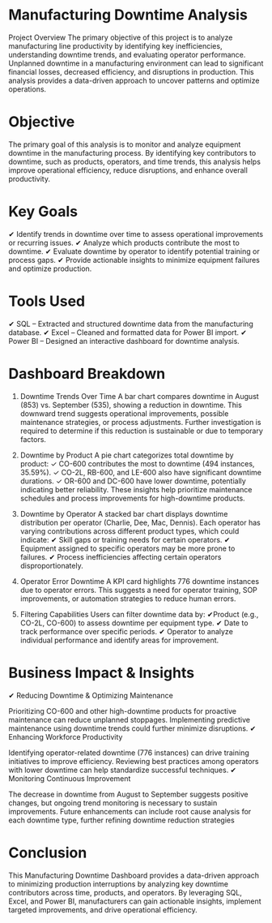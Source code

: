 
# Manufacturing Downtime Analysis
Project Overview
The primary objective of this project is to analyze manufacturing line productivity by identifying key inefficiencies, understanding downtime trends, and evaluating operator performance. Unplanned downtime in a manufacturing environment can lead to significant financial losses, decreased efficiency, and disruptions in production. This analysis provides a data-driven approach to uncover patterns and optimize operations.

# Objective
The primary goal of this analysis is to monitor and analyze equipment downtime in the manufacturing process. By identifying key contributors to downtime, such as products, operators, and time trends, this analysis helps improve operational efficiency, reduce disruptions, and enhance overall productivity.

# Key Goals
✔ Identify trends in downtime over time to assess operational improvements or recurring issues.
✔ Analyze which products contribute the most to downtime.
✔ Evaluate downtime by operator to identify potential training or process gaps.
✔ Provide actionable insights to minimize equipment failures and optimize production.

# Tools Used
✔ SQL – Extracted and structured downtime data from the manufacturing database.
✔ Excel – Cleaned and formatted data for Power BI import.
✔ Power BI – Designed an interactive dashboard for downtime analysis.

# Dashboard Breakdown
1.  Downtime Trends Over Time
A bar chart compares downtime in August (853) vs. September (535), showing a reduction in downtime.
This downward trend suggests operational improvements, possible maintenance strategies, or process adjustments.
Further investigation is required to determine if this reduction is sustainable or due to temporary factors.

2. Downtime by Product
A pie chart categorizes total downtime by product:
✓ CO-600 contributes the most to downtime (494 instances, 35.59%).
✓ CO-2L, RB-600, and LE-600 also have significant downtime durations.
✓ OR-600 and DC-600 have lower downtime, potentially indicating better reliability.
These insights help prioritize maintenance schedules and process improvements for high-downtime products.

 3. Downtime by Operator
A stacked bar chart displays downtime distribution per operator (Charlie, Dee, Mac, Dennis).
Each operator has varying contributions across different product types, which could indicate:
✔ Skill gaps or training needs for certain operators.
✔ Equipment assigned to specific operators may be more prone to failures.
✔ Process inefficiencies affecting certain operators disproportionately.

4. Operator Error Downtime
 A KPI card highlights 776 downtime instances due to operator errors.
This suggests a need for operator training, SOP improvements, or automation strategies to reduce human errors.

5. Filtering Capabilities
   Users can filter downtime data by:
✔Product (e.g., CO-2L, CO-600) to assess downtime per equipment type.
✔ Date to track performance over specific periods.
✔ Operator to analyze individual performance and identify areas for improvement.

# Business Impact & Insights
✔ Reducing Downtime & Optimizing Maintenance

Prioritizing CO-600 and other high-downtime products for proactive maintenance can reduce unplanned stoppages.
Implementing predictive maintenance using downtime trends could further minimize disruptions.
✔ Enhancing Workforce Productivity

Identifying operator-related downtime (776 instances) can drive training initiatives to improve efficiency.
Reviewing best practices among operators with lower downtime can help standardize successful techniques.
✔ Monitoring Continuous Improvement

The decrease in downtime from August to September suggests positive changes, but ongoing trend monitoring is necessary to sustain improvements.
Future enhancements can include root cause analysis for each downtime type, further refining downtime reduction strategies

# Conclusion
This Manufacturing Downtime Dashboard provides a data-driven approach to minimizing production interruptions by analyzing key downtime contributors across time, products, and operators.
By leveraging SQL, Excel, and Power BI, manufacturers can gain actionable insights, implement targeted improvements, and drive operational efficiency.

